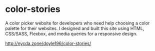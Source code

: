 # color-stories
A color picker website for developers who need help choosing a color palette for their websites. I designed and built this site using HTML, CSS/SASS, Flexbox, and media queries for a responsive design. 

http://nycda.zone/doyle196/color-stories/
